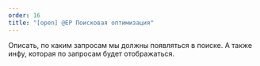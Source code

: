 ```yaml
---
order: 16
title: "[open] @EP Поисковая оптимизация"
---
```


Описать, по каким запросам мы должны появляться в поиске. А также инфу, которая по запросам будет отображаться.